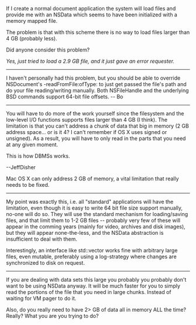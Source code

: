 If I create a normal document application the system will load files and provide me with an NSData which seems to have been initialized with a memory mapped file.

The problem is that with this scheme there is no way to load files larger than 4 GB (probably less).

Did anyone consider this problem?

*Yes, just tried to load a 2.9 GB file, and it just gave an error requester.*

----

I haven't personally had this problem, but you should be able to override NSDocument's     -readFromFile:ofType: to just get passed the file's path and do your file reading/writing manually.  Both NSFileHandle and the underlying BSD commands support 64-bit file offsets.   -- Bo

----

You will have to do more of the work yourself since the filesystem and the low-level I/O functions supports files larger than 4 GB (I think).  The limitation is that you can't address a chunk of data that big in memory (2 GB address space... or is it 4?  I can't remember if OS X uses signed or unsigned).  As a result, you will have to only read in the parts that you need at any given moment.

This is how DBMSs works.

--JeffDisher

Mac OS X can only address 2 GB of memory, a vital limitation that really needs to be fixed.

----

My point was exactly this, i.e. all "standard" applications will have the limitation, even though it is easy to write 64 bit file size support manually, no-one will do so. They will use the standard mechanism for loading/saving files, and that limit them to 1-2 GB files -- probably very few of these will appear in the comming years (mainly for video, archives and disk images), but they will appear none-the-less, and the NSData abstraction is insufficient to deal with them.

Interestingly, an interface like     std::vector works fine with arbitrary large files, even mutable, preferably using a log-strategy where changes are synchronized to disk on request.

----

If you are dealing with data sets this large you probably you probably don't want to be using NSData anyway. It will be much faster for you to simply read the portions of the file that you need in large chunks. Instead of waiting for VM pager to do it. 

Also, do you really need to have 2> GB of data all in memory ALL the time? Really?
What you are you trying to do?

